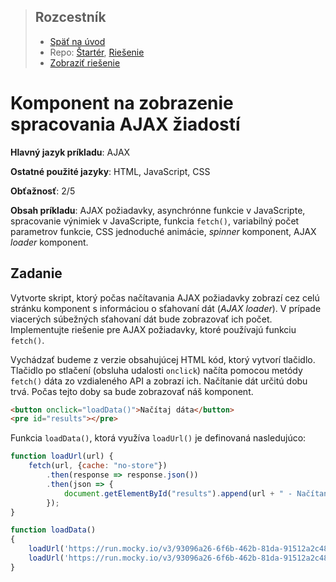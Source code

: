 <div class="hidden">

>  ## Rozcestník
> - [Späť na úvod](../../README.md)
> - Repo: [Štartér](/../../tree/main/ajax/universal-loader), [Riešenie](/../../tree/solution/ajax/universal-loader)
> - [Zobraziť riešenie](riesenie.md)
</div>

# Komponent na zobrazenie spracovania AJAX žiadostí
<div class="info"> 

**Hlavný jazyk príkladu**: AJAX

**Ostatné použité jazyky**: HTML, JavaScript, CSS

**Obťažnosť**: 2/5

**Obsah príkladu**: AJAX požiadavky, asynchrónne funkcie v JavaScripte, spracovanie výnimiek v JavaScripte, funkcia `fetch()`, variabilný počet parametrov funkcie, CSS jednoduché animácie, *spinner* komponent, AJAX *loader* komponent.
</div>

## Zadanie 
Vytvorte skript, ktorý počas načítavania AJAX požiadavky zobrazí cez celú stránku komponent s informáciou o sťahovaní dát (*AJAX loader*). V prípade viacerých súbežných sťahovaní dát bude zobrazovať ich počet. Implementujte riešenie pre AJAX požiadavky, ktoré používajú funkciu `fetch()`. 

Vychádzať budeme z verzie obsahujúcej HTML kód, ktorý vytvorí tlačidlo. Tlačidlo po stlačení (obsluha udalosti `onclick`) načíta pomocou metódy `fetch()` dáta zo vzdialeného API a zobrazí ich. Načítanie dát určitú dobu trvá. Počas tejto doby sa bude zobrazovať náš komponent.

```html
<button onclick="loadData()">Načítaj dáta</button>
<pre id="results"></pre>
```

Funkcia `loadData()`, ktorá využíva `loadUrl()` je definovaná nasledujúco:

```javascript
function loadUrl(url) {
    fetch(url, {cache: "no-store"})
        .then(response => response.json())
        .then(json => {
            document.getElementById("results").append(url + " - Načítaných: " + json.length + " záznamov\n");
        });
}

function loadData() 
{
    loadUrl('https://run.mocky.io/v3/93096a26-6f6b-462b-81da-91512a2c4888?mocky-delay=2500ms');
    loadUrl('https://run.mocky.io/v3/93096a26-6f6b-462b-81da-91512a2c4888?mocky-delay=4000ms');
}
```